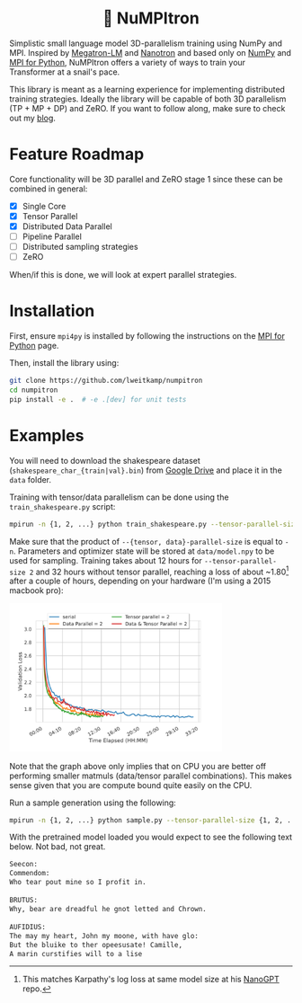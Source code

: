 <h1 align="center">🐌 NuMPItron</h1>

Simplistic small language model 3D-parallelism training using NumPy and MPI. Inspired by [Megatron-LM](https://github.com/NVIDIA/Megatron-LM) and [Nanotron](https://github.com/huggingface/nanotron) and based only on [NumPy](https://numpy.org) and [MPI for Python](https://mpi4py.readthedocs.io), NuMPItron offers a variety of ways to train your Transformer at a snail's pace.

This library is meant as a learning experience for implementing distributed training strategies. Ideally the library will be capable of both 3D parallelism (TP + MP + DP) and ZeRO. If you want to follow along, make sure to check out my [blog](https://lweitkamp.github.io/).

# Feature Roadmap
Core functionality will be 3D parallel and ZeRO stage 1 since these can be combined in general:

* [x] Single Core 
* [x] Tensor Parallel
* [x] Distributed Data Parallel
* [ ] Pipeline Parallel
* [ ] Distributed sampling strategies
* [ ] ZeRO

When/if this is done, we will look at expert parallel strategies.


# Installation
First, ensure `mpi4py` is installed by following the instructions on the [MPI for Python](https://mpi4py.readthedocs.io) page.

Then, install the library using:

```bash
git clone https://github.com/lweitkamp/numpitron
cd numpitron
pip install -e .  # -e .[dev] for unit tests
```

# Examples
You will need to download the shakespeare dataset (`shakespeare_char_{train|val}.bin`) from [Google Drive](https://drive.google.com/drive/folders/1VwFHJ8z7EmjTJZv4XsISTyPwwpELyMOs?usp=sharing) and place it in the `data` folder.

Training with tensor/data parallelism can be done using the `train_shakespeare.py` script:
```bash
mpirun -n {1, 2, ...} python train_shakespeare.py --tensor-parallel-size {1, 2, ...} --data-parallel-size {1, 2, ...}
```

Make sure that the product of `--{tensor, data}-parallel-size` is equal to `-n`. Parameters and optimizer state will be stored at `data/model.npy` to be used for sampling. Training takes about 12 hours for `--tensor-parallel-size 2` and 32 hours without tensor parallel, reaching a loss of about ~1.80[^1] after a couple of hours, depending on your hardware (I'm using a 2015 macbook pro):

<img src="data/validation_loss.svg" width=75% height=75%>

Note that the graph above only implies that on CPU you are better off performing smaller matmuls (data/tensor parallel combinations).
This makes sense given that you are compute bound quite easily on the CPU.


Run a sample generation using the following:

```bash
mpirun -n {1, 2, ...} python sample.py --tensor-parallel-size {1, 2, ..}
```

With the pretrained model loaded you would expect to see the following text below. Not bad, not great.

```
Seecon:
Commendom:
Who tear pout mine so I profit in.

BRUTUS:
Why, bear are dreadful he gnot letted and Chrown.

AUFIDIUS:
The may my heart, John my moone, with have glo:
But the bluike to ther opeesusate! Camille,
A marin curstifies will to a lise
```

[^1]: This matches Karpathy's log loss at same model size at his [NanoGPT](https://github.com/karpathy/nanoGPT?tab=readme-ov-file#quick-start) repo.
